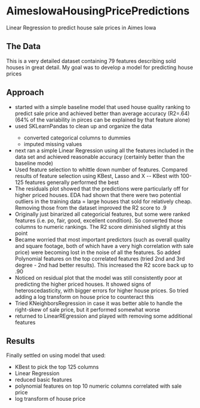 # AimesIowaHousingPricePredictions
Linear Regression to predict house sale prices in Aimes Iowa

<h2>The Data</h2>
This is a very detailed dataset containing 79 features describing sold houses in great detail.  My goal was to develop a model for predicting house prices

<h2>Approach</h2>
<ul>
<li>started with a simple baseline model that used house quality ranking to predict sale price and achieved better than average accuracy (R2=.64) (64% of the variability in pirces can be explained by that feature alone)</li>
<li>used SKLearnPandas to clean up and organize the data</li>
 <ul>
  <li>converted categorical columns to dummies</li>
  <li>imputed missing values</li>
  </ul>
<li> next ran a simple Linear Regression using all the features included in the data set and achieved reasonable accuracy (certainly better than the baseline mode)</li>
<li>Used feature selection to whittle down number of features.  Compared results of feature selection using KBest, Lasso and X -- KBest with 100-125 features generally performed the best</li>
<li>The residuals plot showed that the predictions were particularly off for higher priced houses.  EDA had shown that there were two potential outliers in the training data = large houses that sold for relatively cheap.  Removing those from the dataset improved the R2 score to .9 </li>
<li>Originally just binarized all categoricial features, but some were ranked features (i.e. po, fair, good, excellent condition).  So converted those columns to numeric rankings.  The R2 score diminished slightly at this point</li>
<li>Became worried that most important predictors (such as overall quality and square footage, both of which have a very high correlation with sale price) were becoming lost in the noise of all the features. So added Polynomial features on the top correlated features (tried 2nd and 3rd degree - 2nd had better results).  This increased the R2 score back up to .90</li>
<li>Noticed on residual plot that the model was still consistently poor at predicting the higher priced houses. It showed signs of heteroscedasticity, with bigger errors for higher house prices. So tried adding a log transform on house price to counteract this </li>
<li>Tried KNeighborsRegression in case it was better able to handle the right-skew of sale price, but it performed somewhat worse</li>
<li>returned to LinearREgression and played with removing some additional features</li>
</ul>


<h2>Results</h2>

Finally settled on using model that used:
<ul>
<li>KBest to pick the top 125 columns</li>
<li>Linear Regression</li>
<li>reduced basic features</li>
<li>polynomial features on top 10 numeric columns correlated with sale price</li>
<li>log transform of house price</li>
</ul>
